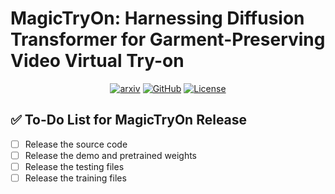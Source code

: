# MagicTryOn: Harnessing Diffusion Transformer for Garment-Preserving Video Virtual Try-on

<div style="display: flex; justify-content: center; align-items: center;">
  <a href="https://arxiv.org/abs/2505.21325v2" style="margin: 0 2px;">
    <img src='https://img.shields.io/badge/arXiv-2501.11325-red?style=flat&logo=arXiv&logoColor=red' alt='arxiv'>
  </a>
  <a href="https://github.com/vivoCameraResearch/Magic-TryOn" style="margin: 0 2px;">
    <img src='https://img.shields.io/badge/GitHub-Repo-blue?style=flat&logo=GitHub' alt='GitHub'>
  </a>
  <a href="http://www.apache.org/licenses/LICENSE-2.0" style="margin: 0 2px;">
    <img src='https://img.shields.io/badge/License-CC BY--NC--SA--4.0-lightgreen?style=flat&logo=Lisence' alt='License'>
  </a>
</div>

## ✅ To-Do List for MagicTryOn Release

- [ ] Release the source code
- [ ] Release the demo and pretrained weights
- [ ] Release the testing files
- [ ] Release the training files
